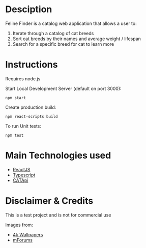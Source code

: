 # Desciption

Feline Finder is a catalog web application that allows a user to:

1. Iterate through a catalog of cat breeds
2. Sort cat breeds by their names and average weight / lifespan
3. Search for a specific breed for cat to learn more

# Instructions

Requires node.js

Start Local Development Server (default on port 3000):

```
npm start
```

Create production build:

```
npm react-scripts build
```

To run Unit tests:

```
npm test
```

# Main Technologies used

- [ReactJS](https://reactjs.org/)
- [Typescript](https://www.typescriptlang.org/)
- [CATApi](https://thecatapi.com/)

# Disclaimer & Credits

This is a test project and is not for commercial use

Images from:

- [4k Wallpapers](https://free4kwallpapers.com/nature/green-landscape-with-single-tree-wallpaper--DkYn)
- [mForums](https://mforum.ist/media/running-cat-gif.17437/)
